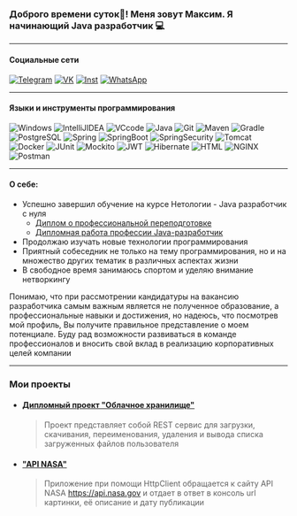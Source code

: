 ### Доброго времени суток:wave:! Меня зовут Максим. Я начинающий Java разработчик :computer:

---

#### Социальные сети

[![Telegram](https://img.shields.io/badge/-Telegram-000000?style=flat-square&logo=Telegram)](https://t.me/Maxya777) [![VK](https://img.shields.io/badge/-Вконтакте-000000?style=flat-square&logo=VK&logoColor=4169E1)](https://vk.ru/pashkov95)
[![Inst](https://img.shields.io/badge/-Instagram-000000?style=flat-square&logo=Instagram&logoColor=FF00FF)](https://www.instagram.com/invites/contact/?i=r0dwyha23rfa&utm_content=pos91r) [![WhatsApp](https://img.shields.io/badge/-WhatsApp-000000?style=flat-square&logo=WhatsApp&logoColor=00FF00)](https://wa.me/qr/6ZY7JOIBY3K6F1)

---

#### Языки и инструменты программирования

![Windows](https://img.shields.io/badge/-Windows-000000?style=flat-square&logo=Windows&logoColor=FFFFFF) ![IntelliJIDEA](https://img.shields.io/badge/-IntelliJ_IDEA-000000?style=flat-square&logo=IntelliJIDEA&logoColor=FF6347) ![VCcode](https://img.shields.io/badge/-Visual_Studio-000000?style=flat-square&logo=VisualStudio&logoColor=4169E1) ![Java](https://img.shields.io/badge/-Java-000000?style=flat-square&logo=JavaSE) ![Git](https://img.shields.io/badge/-Git-000000?style=flat-square&logo=Git&logoColor=F4A460) ![Maven](https://img.shields.io/badge/-Maven-000000?style=flat-square&logo=ApacheMaven&logoColor=FFB6C1) ![Gradle](https://img.shields.io/badge/-Gradle-000000?style=flat-square&logo=Gradle&logoColor=00FF00) ![PostgreSQL](https://img.shields.io/badge/-PostgreSQL-000000?style=flat-square&logo=PostgreSQL&logoColor=FFFFFF) ![Spring](https://img.shields.io/badge/-Spring-000000?style=flat-square&logo=Spring&logoColor=00FF00) ![SpringBoot](https://img.shields.io/badge/-Spring_Boot-000000?style=flat-square&logo=SpringBoot&logoColor=00FF00) ![SpringSecurity](https://img.shields.io/badge/-Spring_Security-000000?style=flat-square&logo=SpringSecurity&logoColor=00FF00) ![Tomcat](https://img.shields.io/badge/-Apache_Tomcat-000000?style=flat-square&logo=ApacheTomcat&logoColor=FFFFFF) ![Docker](https://img.shields.io/badge/-Docker-000000?style=flat-square&logo=Docker) ![JUnit](https://img.shields.io/badge/-JUnit-000000?style=flat-square&logo=JUnit5&logoColor=FF4500) ![Mockito](https://img.shields.io/badge/-Mockito-000000?style=flat-square&logo=Mockito&logoColor=F4A460) ![JWT](https://img.shields.io/badge/-JWT-000000?style=flat-square&logo=JsonWebTokens&logoColor=FF00FF) ![Hibernate](https://img.shields.io/badge/-Hibernate-000000?style=flat-square&logo=Hibernate&logoColor=FF4500) ![HTML](https://img.shields.io/badge/-HTML-000000?style=flat-square&logo=HTML5&logoColor=FFFFFF) ![NGINX](https://img.shields.io/badge/-Nginx-000000?style=flat-square&logo=Nginx&logoColor=00FF00) ![Postman](https://img.shields.io/badge/-Postman-000000?style=flat-square&logo=Postman&logoColor=FF6347)

---

#### О себе:

- Успешно завершил обучение на курсе Нетологии - Java разработчик с нуля
  - [Диплом о профессиональной переподготовке]()
  - [Дипломная работа профессии Java-разработчик](https://github.com/Maxya777/Storage)
- Продолжаю изучать новые технологии программирования
- Приятный собеседник не только на тему программирования, но и на множество других тематик в различных аспектах жизни
- В свободное время занимаюсь спортом и уделяю внимание нетворкингу

Понимаю, что при рассмотрении кандидатуры на вакансию разработчика самым важным является не полученное образование, а профессиональные навыки и достижения, но надеюсь, что посмотрев мой профиль, Вы получите правильное представление о моем потенциале. Буду рад возможности развиваться в команде профессионалов и вносить свой вклад в реализацию корпоративных целей компании

---

### Мои проекты

- #### [Дипломный проект "Облачное хранилище"](https://github.com/Maxya777/Storage)
  > Проект представляет собой REST сервис для загрузки, скачивания, переименования, удаления и вывода списка загруженных файлов пользователя

- #### ["API NASA"](https://github.com/Maxya777/ApiNasa)
  > Приложение при помощи HttpClient обращается к сайту API NASA https://api.nasa.gov и отдает в ответ в консоль url картинки, её описание и дату публикации
